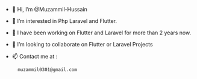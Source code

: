 - 👋 Hi, I’m @Muzammil-Hussain
- 👀 I’m interested in Php Laravel and Flutter.
- 🌱 I have been working on Flutter and Laravel for more than 2 years now.
- 💞️ I’m looking to collaborate on Flutter or Laravel Projects
- 📫 Contact me at : 

        muzammil0301@gmail.com

<!---
Muzammil-Bit/Muzammil-Bit is a ✨ special ✨ repository because its `README.md` (this file) appears on your GitHub profile.
You can click the Preview link to take a look at your changes.
--->
